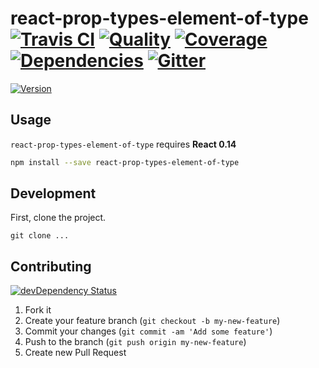 # react-prop-types-element-of-type [![Travis CI][travis-image]][travis-url] [![Quality][codeclimate-image]][codeclimate-url] [![Coverage][codeclimate-coverage-image]][codeclimate-coverage-url] [![Dependencies][gemnasium-image]][gemnasium-url] [![Gitter][gitter-image]][gitter-url]
>

[![Version][npm-image]][npm-url]


## Usage

`react-prop-types-element-of-type` requires __React 0.14__

```sh
npm install --save react-prop-types-element-of-type
```


## Development

First, clone the project.

```shell
git clone ...
```


## Contributing

[![devDependency Status][david-dm-image]][david-dm-url]

1. Fork it
2. Create your feature branch (`git checkout -b my-new-feature`)
3. Commit your changes (`git commit -am 'Add some feature'`)
4. Push to the branch (`git push origin my-new-feature`)
5. Create new Pull Request


[npm-image]: https://img.shields.io/npm/v/react-prop-types-element-of-type.svg?style=flat-square
[npm-url]: https://www.npmjs.org/package/react-prop-types-element-of-type

[travis-image]: https://img.shields.io/travis/tomchentw/react-prop-types-element-of-type.svg?style=flat-square
[travis-url]: https://travis-ci.org/tomchentw/react-prop-types-element-of-type
[codeclimate-image]: https://img.shields.io/codeclimate/github/tomchentw/react-prop-types-element-of-type.svg?style=flat-square
[codeclimate-url]: https://codeclimate.com/github/tomchentw/react-prop-types-element-of-type
[codeclimate-coverage-image]: https://img.shields.io/codeclimate/coverage/github/tomchentw/react-prop-types-element-of-type.svg?style=flat-square
[codeclimate-coverage-url]: https://codeclimate.com/github/tomchentw/react-prop-types-element-of-type
[gemnasium-image]: https://img.shields.io/gemnasium/tomchentw/react-prop-types-element-of-type.svg?style=flat-square
[gemnasium-url]: https://gemnasium.com/tomchentw/react-prop-types-element-of-type
[gitter-image]: https://badges.gitter.im/Join%20Chat.svg
[gitter-url]: https://gitter.im/tomchentw/react-prop-types-element-of-type?utm_source=badge&utm_medium=badge&utm_campaign=pr-badge&utm_content=badge
[david-dm-image]: https://img.shields.io/david/dev/tomchentw/react-prop-types-element-of-type.svg?style=flat-square
[david-dm-url]: https://david-dm.org/tomchentw/react-prop-types-element-of-type#info=devDependencies

